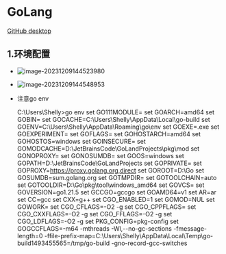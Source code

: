 # GoLang
[GitHub desktop](GitHub%20desktop.md)

## 1.环境配置

* ![image-20231209144523980](C:\Users\Shelly\AppData\Roaming\Typora\typora-user-images\image-20231209144523980.png)

* ![image-20231209144548953](C:\Users\Shelly\AppData\Roaming\Typora\typora-user-images\image-20231209144548953.png)

* 注意go env

  C:\Users\Shelly>go env
  set GO111MODULE=
  set GOARCH=amd64
  set GOBIN=
  set GOCACHE=C:\Users\Shelly\AppData\Local\go-build
  set GOENV=C:\Users\Shelly\AppData\Roaming\go\env
  set GOEXE=.exe
  set GOEXPERIMENT=
  set GOFLAGS=
  set GOHOSTARCH=amd64
  set GOHOSTOS=windows
  set GOINSECURE=
  set GOMODCACHE=D:\JetBrainsCode\GoLandProjects\pkg\mod
  set GONOPROXY=
  set GONOSUMDB=
  set GOOS=windows
  set GOPATH=D:\JetBrainsCode\GoLandProjects
  set GOPRIVATE=
  set GOPROXY=https://proxy.golang.org,direct
  set GOROOT=D:\Go
  set GOSUMDB=sum.golang.org
  set GOTMPDIR=
  set GOTOOLCHAIN=auto
  set GOTOOLDIR=D:\Go\pkg\tool\windows_amd64
  set GOVCS=
  set GOVERSION=go1.21.5
  set GCCGO=gccgo
  set GOAMD64=v1
  set AR=ar
  set CC=gcc
  set CXX=g++
  set CGO_ENABLED=1
  set GOMOD=NUL
  set GOWORK=
  set CGO_CFLAGS=-O2 -g
  set CGO_CPPFLAGS=
  set CGO_CXXFLAGS=-O2 -g
  set CGO_FFLAGS=-O2 -g
  set CGO_LDFLAGS=-O2 -g
  set PKG_CONFIG=pkg-config
  set GOGCCFLAGS=-m64 -mthreads -Wl,--no-gc-sections -fmessage-length=0 -ffile-prefix-map=C:\Users\Shelly\AppData\Local\Temp\go-build1493455565=/tmp/go-build -gno-record-gcc-switches